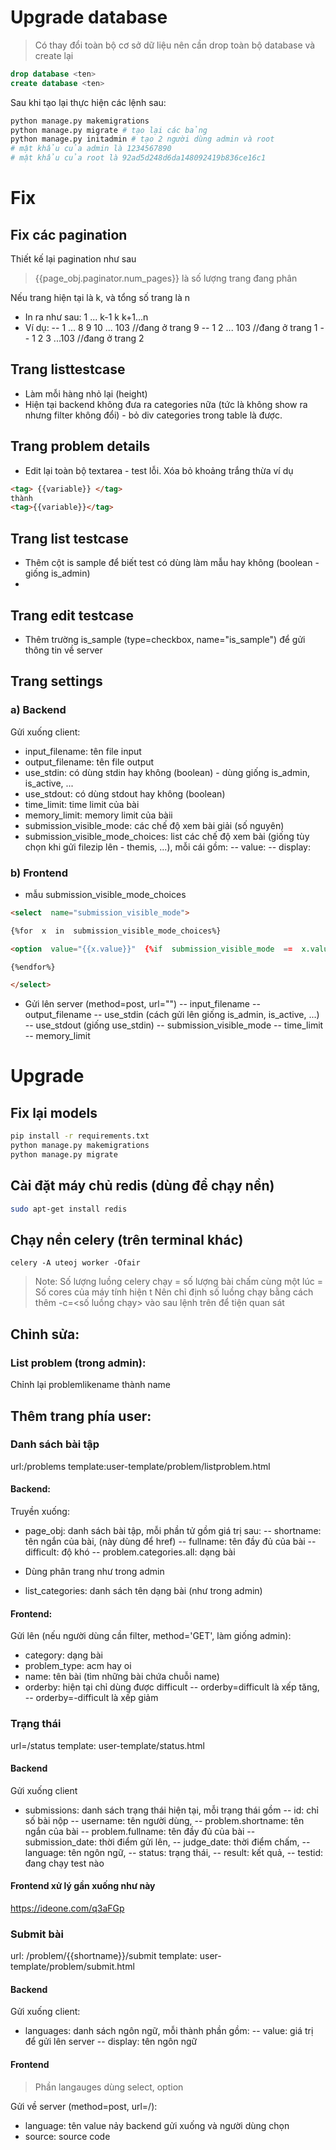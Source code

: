 # Upgrade database
> Có thay đổi toàn bộ cơ sở dữ liệu nên cần drop toàn bộ database và create lại
```sql
drop database <ten>
create database <ten>
```
Sau khi tạo lại thực hiện các lệnh sau:
```bash
python manage.py makemigrations
python manage.py migrate # tạo lại các bảng
python manage.py initadmin # tạo 2 người dùng admin và root
# mật khẩu của admin là 1234567890
# mật khẩu của root là 92ad5d248d6da148092419b836ce16c1
```

# Fix

## Fix các pagination

Thiết kế lại pagination như sau

> {{page_obj.paginator.num_pages}} là số lượng trang đang phân

Nếu trang hiện tại là k, và tổng số trang là n
- In ra như sau: 1 ... k-1 k k+1...n
- Ví dụ:
-- 1 ... 8 9 10 ... 103 //đang ở trang 9
-- 1 2 ... 103 //đang ở trang 1
-- 1 2 3 ...103 //đang ở trang 2

## Trang listtestcase
- Làm mỗi hàng nhỏ lại (height)
- Hiện tại backend không đưa ra categories nữa (tức là không show ra nhưng filter không đổi) - bỏ div categories trong table là được.

## Trang problem details
- Edit lại toàn bộ textarea - test lỗi. Xóa bỏ khoảng trắng thừa ví dụ
```html
<tag> {{variable}} </tag>
thành
<tag>{{variable}}</tag>
```

## Trang list testcase
- Thêm cột is sample để biết test có dùng làm mẫu hay không (boolean - giống is_admin)
- 
## Trang edit testcase
- Thêm trường is_sample (type=checkbox, name="is_sample") để gửi thông tin về server

## Trang settings
### a) Backend
Gửi xuống client:
- input_filename: tên file input
- output_filename: tên file output
- use_stdin: có dùng stdin hay không (boolean) - dùng giống is_admin, is_active, ...
- use_stdout: có dùng stdout hay không (boolean)
- time_limit: time limit của bài
- memory_limit: memory limit của bàii
- submission_visible_mode: các chế độ xem bài giải (số nguyên)
- submission_visible_mode_choices: list các chế độ xem bài (giống tùy chọn khi gửi filezip lên - themis, ...), mỗi cái gồm:
-- value:
-- display:
### b) Frontend
- mẫu submission_visible_mode_choices
```html
<select  name="submission_visible_mode">

{%for  x  in  submission_visible_mode_choices%}

<option  value="{{x.value}}"  {%if  submission_visible_mode  ==  x.value%}selected{%endif%}>{{x.display}}</option>

{%endfor%}

</select>
```
- Gửi lên server (method=post, url="")
-- input_filename
-- output_filename
-- use_stdin (cách gửi lên giống is_admin, is_active, ...)
-- use_stdout (giống use_stdin)
-- submission_visible_mode
-- time_limit
-- memory_limit


# Upgrade
## Fix lại models
```bash
pip install -r requirements.txt
python manage.py makemigrations
python manage.py migrate
```
## Cài đặt máy chủ redis (dùng để chạy nền)
```bash
sudo apt-get install redis
```
## Chạy nền celery (trên terminal khác)
```
celery -A uteoj worker -Ofair
```
> Note: Số lượng luồng celery chạy = số lượng bài chấm cùng một lúc = Số cores của máy tính hiện t
> Nên chỉ định số luồng chạy bằng cách thêm -c=<số luồng chạy> vào sau lệnh trên để tiện quan sát

## Chỉnh sửa:

### List problem (trong admin):

Chỉnh lại problemlikename thành name

## Thêm trang phía user:

### Danh sách bài tập

url:/problems
template:user-template/problem/listproblem.html

#### Backend:

Truyền xuống:

- page_obj: danh sách bài tập, mỗi phần tử gồm giá trị sau:
-- shortname: tên ngắn của bài, (này dùng để href)
-- fullname: tên đầy đủ của bài
-- difficult: độ khó
-- problem.categories.all: dạng bài

- Dùng phân trang như trong admin

- list_categories: danh sách tên dạng bài (như trong admin)

#### Frontend:

Gửi lên (nếu người dùng cần filter, method='GET', làm giống admin):
- category: dạng bài
- problem_type: acm hay oi
- name: tên bài (tìm những bài chứa chuỗi name)
- orderby: hiện tại chỉ dùng được difficult
-- orderby=difficult là xếp tăng,
-- orderby=-difficult là xếp giảm

### Trạng thái

url=/status
template: user-template/status.html

#### Backend

Gửi xuống client
- submissions: danh sách trạng thái hiện tại, mỗi trạng thái gồm
-- id: chỉ số bài nộp
-- username: tên người dùng,
-- problem.shortname: tên ngắn của bài
-- problem.fullname: tên đầy đủ của bài
-- submission_date: thời điểm gửi lên,
-- judge_date: thời điểm chấm,
-- language: tên ngôn ngữ,
-- status: trạng thái,
-- result: kết quả,
-- testid: đang chạy test nào

#### Frontend xử lý gần xuống như này

https://ideone.com/q3aFGp

### Submit bài

url: /problem/{{shortname}}/submit
template: user-template/problem/submit.html

#### Backend

Gửi xuống client:
- languages: danh sách ngôn ngữ, mỗi thành phần gồm:
-- value: giá trị để gửi lên server
-- display: tên ngôn ngữ


#### Frontend

> Phần langauges dùng select, option

Gửi về server (method=post, url=/):

- language: tên value nảy backend gửi xuống và người dùng chọn
- source: source code
